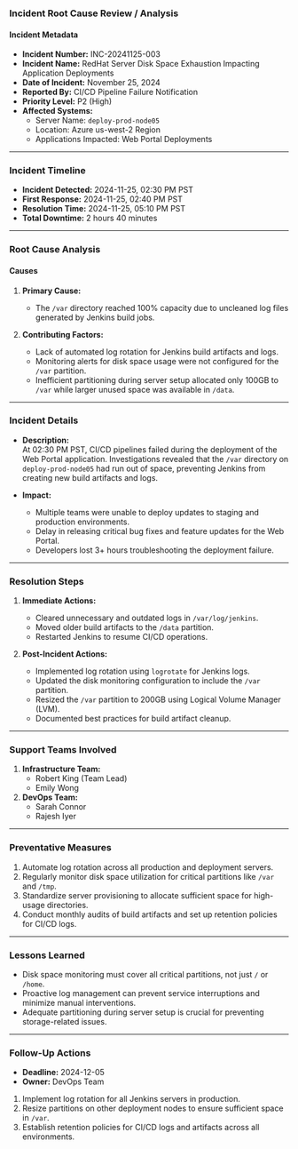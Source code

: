 ### **Incident Root Cause Review / Analysis**

#### **Incident Metadata**

-   **Incident Number:** INC-20241125-003
-   **Incident Name:** RedHat Server Disk Space Exhaustion Impacting Application Deployments
-   **Date of Incident:** November 25, 2024
-   **Reported By:** CI/CD Pipeline Failure Notification
-   **Priority Level:** P2 (High)
-   **Affected Systems:**
    -   Server Name: `deploy-prod-node05`
    -   Location: Azure us-west-2 Region
    -   Applications Impacted: Web Portal Deployments

----------

### **Incident Timeline**

-   **Incident Detected:** 2024-11-25, 02:30 PM PST
-   **First Response:** 2024-11-25, 02:40 PM PST
-   **Resolution Time:** 2024-11-25, 05:10 PM PST
-   **Total Downtime:** 2 hours 40 minutes

----------

### **Root Cause Analysis**

#### **Causes**

1.  **Primary Cause:**
    
    -   The `/var` directory reached 100% capacity due to uncleaned log files generated by Jenkins build jobs.
2.  **Contributing Factors:**
    
    -   Lack of automated log rotation for Jenkins build artifacts and logs.
    -   Monitoring alerts for disk space usage were not configured for the `/var` partition.
    -   Inefficient partitioning during server setup allocated only 100GB to `/var` while larger unused space was available in `/data`.

----------

### **Incident Details**

-   **Description:**  
    At 02:30 PM PST, CI/CD pipelines failed during the deployment of the Web Portal application. Investigations revealed that the `/var` directory on `deploy-prod-node05` had run out of space, preventing Jenkins from creating new build artifacts and logs.
    
-   **Impact:**
    
    -   Multiple teams were unable to deploy updates to staging and production environments.
    -   Delay in releasing critical bug fixes and feature updates for the Web Portal.
    -   Developers lost 3+ hours troubleshooting the deployment failure.

----------

### **Resolution Steps**

1.  **Immediate Actions:**
    
    -   Cleared unnecessary and outdated logs in `/var/log/jenkins`.
    -   Moved older build artifacts to the `/data` partition.
    -   Restarted Jenkins to resume CI/CD operations.
2.  **Post-Incident Actions:**
    
    -   Implemented log rotation using `logrotate` for Jenkins logs.
    -   Updated the disk monitoring configuration to include the `/var` partition.
    -   Resized the `/var` partition to 200GB using Logical Volume Manager (LVM).
    -   Documented best practices for build artifact cleanup.

----------

### **Support Teams Involved**

1.  **Infrastructure Team:**
    -   Robert King (Team Lead)
    -   Emily Wong
2.  **DevOps Team:**
    -   Sarah Connor
    -   Rajesh Iyer

----------

### **Preventative Measures**

1.  Automate log rotation across all production and deployment servers.
2.  Regularly monitor disk space utilization for critical partitions like `/var` and `/tmp`.
3.  Standardize server provisioning to allocate sufficient space for high-usage directories.
4.  Conduct monthly audits of build artifacts and set up retention policies for CI/CD logs.

----------

### **Lessons Learned**

-   Disk space monitoring must cover all critical partitions, not just `/` or `/home`.
-   Proactive log management can prevent service interruptions and minimize manual interventions.
-   Adequate partitioning during server setup is crucial for preventing storage-related issues.

----------

### **Follow-Up Actions**

-   **Deadline:** 2024-12-05
-   **Owner:** DevOps Team

1.  Implement log rotation for all Jenkins servers in production.
2.  Resize partitions on other deployment nodes to ensure sufficient space in `/var`.
3.  Establish retention policies for CI/CD logs and artifacts across all environments.